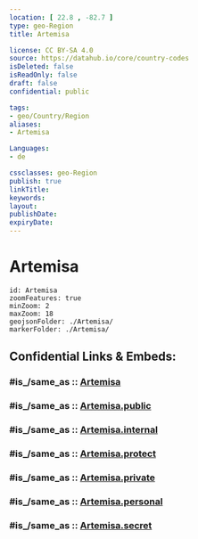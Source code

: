 ```yaml
---
location: [ 22.8 , -82.7 ] 
type: geo-Region
title: Artemisa

license: CC BY-SA 4.0
source: https://datahub.io/core/country-codes
isDeleted: false
isReadOnly: false
draft: false
confidential: public

tags:
- geo/Country/Region
aliases:
- Artemisa

Languages:
- de

cssclasses: geo-Region
publish: true
linkTitle: 
keywords: 
layout: 
publishDate: 
expiryDate: 
---
```


# Artemisa

```leaflet
id: Artemisa
zoomFeatures: true 
minZoom: 2 
maxZoom: 18
geojsonFolder: ./Artemisa/
markerFolder: ./Artemisa/
```


## Confidential Links & Embeds: 

### #is_/same_as :: [Artemisa](/_Standards/Earth/Continent/America~Caribbean/Cuba/provinces~Cuba/Artemisa.md) 

### #is_/same_as :: [Artemisa.public](/_public/Earth/Continent/America~Caribbean/Cuba/provinces~Cuba/Artemisa.public.md) 

### #is_/same_as :: [Artemisa.internal](/_internal/Earth/Continent/America~Caribbean/Cuba/provinces~Cuba/Artemisa.internal.md) 

### #is_/same_as :: [Artemisa.protect](/_protect/Earth/Continent/America~Caribbean/Cuba/provinces~Cuba/Artemisa.protect.md) 

### #is_/same_as :: [Artemisa.private](/_private/Earth/Continent/America~Caribbean/Cuba/provinces~Cuba/Artemisa.private.md) 

### #is_/same_as :: [Artemisa.personal](/_personal/Earth/Continent/America~Caribbean/Cuba/provinces~Cuba/Artemisa.personal.md) 

### #is_/same_as :: [Artemisa.secret](/_secret/Earth/Continent/America~Caribbean/Cuba/provinces~Cuba/Artemisa.secret.md)

